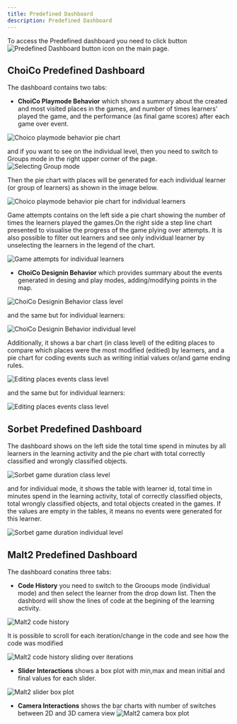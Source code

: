 ```yaml
---
title: Predefined Dashboard
description: Predefined Dashboard
---
```


To access the Predefined dashboard you need to click button ![Predefined Dashboard button icon](./@images/dashboard/dashboard_1_3.png) on the main page. 

## ChoiCo Predefined Dashboard
The dashboard contains two tabs:
- **ChoiCo Playmode Behavior** which shows a summary about the created and most visited places in the games, and number of times learners' played the game, and the performance (as final game scores) after each game over event. 

![Choico playmode behavior pie chart](./@images/dashboard/dashboard_3_1.png)

and if you want to see on the individual level, then you need to switch to Groups mode in the right upper corner of the page. 
![Selecting Group mode](./@images/dashboard/dashboard_3_4.png)

Then the pie chart with places will be generated for each individual learner (or group of learners) as shown in the image below.

![Choico playmode behavior pie chart for individual learners](./@images/dashboard/dashboard_3_2.png)

Game attempts contains on the left side a pie chart showing the number of times the learners played the games.On the right side a step line chart presented to visualise the progress of the game plying over attempts. It is also possible to filter out learners and see only individual learner by unselecting the learners in the legend of the chart. 

![Game attempts for individual learners](./@images/dashboard/dashboard_3_3.png)


- **ChoiCo Designin Behavior** which provides summary about the events generated in desing and play modes, adding/modifying points in the map. 

![ChoiCo Designin Behavior class level](./@images/dashboard/dashboard_3_5.png)

and the same but for individual learners:

![ChoiCo Designin Behavior individual level](./@images/dashboard/dashboard_3_7.png)

Additionally, it shows a bar chart (in class level) of the editing places to compare which places were the most modified (editied) by learners, and a pie chart for coding events such as writing initial values or/and game ending rules. 

![Editing places events class level](./@images/dashboard/dashboard_3_6.png)

and the same but for individual learners:

![Editing places events class level](./@images/dashboard/dashboard_3_8.png)


## Sorbet Predefined Dashboard

The dashboard shows on the left side the total time spend in minutes by all learners in the learning activity and the pie chart with total correctly classified and wrongly classified objects. 

![Sorbet game duration class level](./@images/dashboard/dashboard_3_9.png)

and for individual mode, it shows the table with learner id, total time in minutes spend in the learning activity, total of correctly classified objects, total wrongly classified objects, and total objects created in the games. If the values are empty in the tables, it means no events were generated for this learner. 

![Sorbet game duration individual level](./@images/dashboard/dashboard_3_10.png)


## Malt2 Predefined Dashboard

The dashboard conatins three tabs:
- **Code History** you need to switch to the Grooups mode (individual mode) and then select the learner from the drop down list. Then the dashbord will show the lines of code at the begining of the learning activity. 

![Malt2 code history](./@images/dashboard/dashboard_3_11.png)

It is possible to scroll for each iteration/change in the code and see how the code was modified

![Malt2 code history sliding over iterations](./@images/dashboard/dashboard_3_12.png)



- **Slider Interactions** shows a box plot with min,max and mean initial and final values for each slider. 

![Malt2 slider box plot](./@images/dashboard/dashboard_3_13.png)
- **Camera Interactions** shows the bar charts with number of switches between 2D and 3D camera view
![Malt2 camera box plot](./@images/dashboard/dashboard_3_14.png)